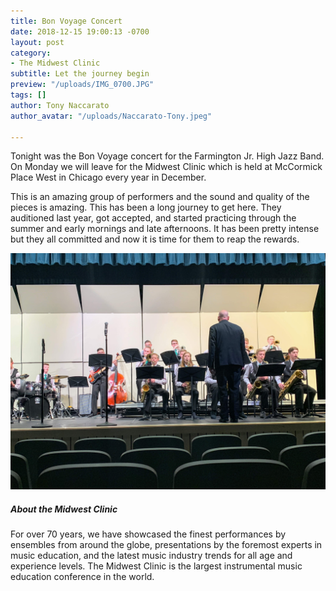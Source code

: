 ```yaml
---
title: Bon Voyage Concert
date: 2018-12-15 19:00:13 -0700
layout: post
category:
- The Midwest Clinic
subtitle: Let the journey begin
preview: "/uploads/IMG_0700.JPG"
tags: []
author: Tony Naccarato
author_avatar: "/uploads/Naccarato-Tony.jpeg"

---
```

Tonight was the Bon Voyage concert for the Farmington Jr. High Jazz Band. On Monday we will leave for the Midwest Clinic which is held at McCormick Place West in Chicago every year in December.

This is an amazing group of performers and the sound and quality of the pieces is amazing. This has been a long journey to get here. They auditioned last year, got accepted, and started practicing through the summer and early mornings and late afternoons. It has been pretty intense but they all committed and now it is time for them to reap the rewards. 

![](/uploads/IMG_0706.JPG)

##### About the Midwest Clinic

For over 70 years, we have showcased the finest performances by ensembles from around the globe, presentations by the foremost experts in music education, and the latest music industry trends for all age and experience levels. The Midwest Clinic is the largest instrumental music education conference in the world.